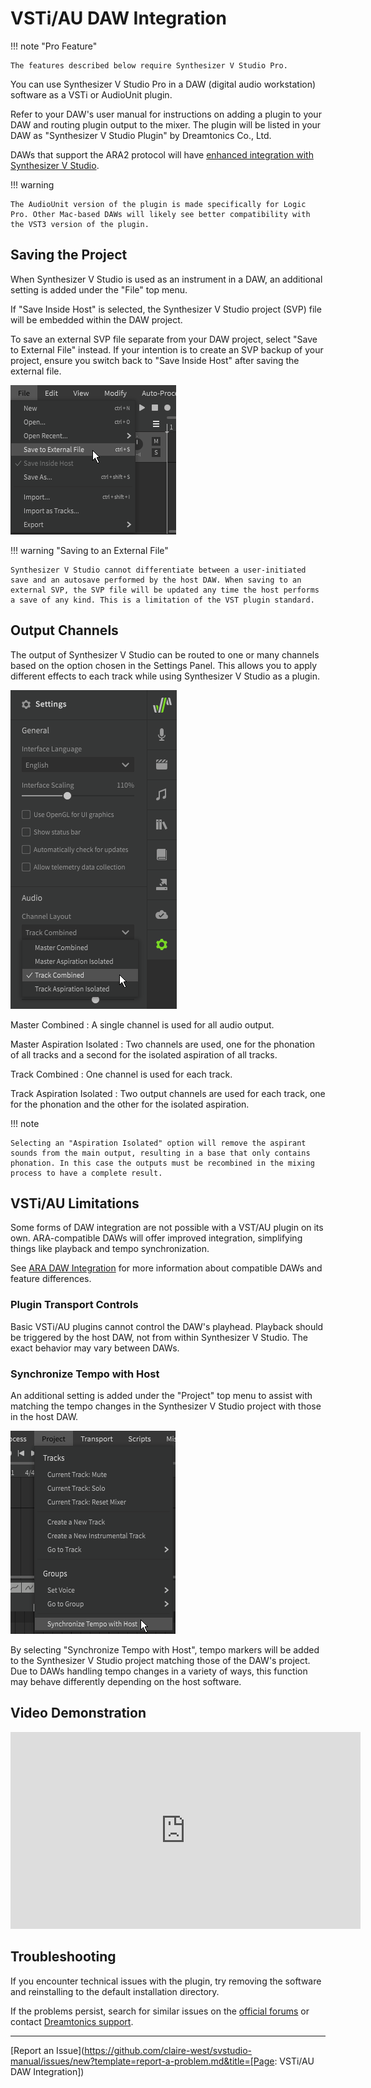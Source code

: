 # VSTi/AU DAW Integration

!!! note "Pro Feature"

    The features described below require Synthesizer V Studio Pro.

You can use Synthesizer V Studio Pro in a DAW (digital audio workstation) software as a VSTi or AudioUnit plugin.

Refer to your DAW's user manual for instructions on adding a plugin to your DAW and routing plugin output to the mixer. The plugin will be listed in your DAW as "Synthesizer V Studio Plugin" by Dreamtonics Co., Ltd.

DAWs that support the ARA2 protocol will have [enhanced integration with Synthesizer V Studio](ara-plugin.md).

!!! warning

    The AudioUnit version of the plugin is made specifically for Logic Pro. Other Mac-based DAWs will likely see better compatibility with the VST3 version of the plugin.

## Saving the Project

When Synthesizer V Studio is used as an instrument in a DAW, an additional setting is added under the "File" top menu.

If "Save Inside Host" is selected, the Synthesizer V Studio project (SVP) file will be embedded within the DAW project.

To save an external SVP file separate from your DAW project, select "Save to External File" instead. If your intention is to create an SVP backup of your project, ensure you switch back to "Save Inside Host" after saving the external file.

![Save Inside Host option](../img/daw-integration/save-inside-host.png)

!!! warning "Saving to an External File"

    Synthesizer V Studio cannot differentiate between a user-initiated save and an autosave performed by the host DAW. When saving to an external SVP, the SVP file will be updated any time the host performs a save of any kind. This is a limitation of the VST plugin standard.

## Output Channels

The output of Synthesizer V Studio can be routed to one or many channels based on the option chosen in the Settings Panel. This allows you to apply different effects to each track while using Synthesizer V Studio as a plugin.

![Output Channels option](../img/daw-integration/output-channels.png)

Master Combined
: A single channel is used for all audio output.

Master Aspiration Isolated
: Two channels are used, one for the phonation of all tracks and a second for the isolated aspiration of all tracks.

Track Combined
: One channel is used for each track.

Track Aspiration Isolated
: Two output channels are used for each track, one for the phonation and the other for the isolated aspiration.

!!! note

    Selecting an "Aspiration Isolated" option will remove the aspirant sounds from the main output, resulting in a base that only contains phonation. In this case the outputs must be recombined in the mixing process to have a complete result.

## VSTi/AU Limitations

Some forms of DAW integration are not possible with a VST/AU plugin on its own. ARA-compatible DAWs will offer improved integration, simplifying things like playback and tempo synchronization.

See [ARA DAW Integration](ara-plugin.md) for more information about compatible DAWs and feature differences.

### Plugin Transport Controls

Basic VSTi/AU plugins cannot control the DAW's playhead. Playback should be triggered by the host DAW, not from within Synthesizer V Studio. The exact behavior may vary between DAWs.

### Synchronize Tempo with Host

An additional setting is added under the "Project" top menu to assist with matching the tempo changes in the Synthesizer V Studio project with those in the host DAW.

![Sync Tempo option](../img/daw-integration/sync-tempo.png)

By selecting "Synchronize Tempo with Host", tempo markers will be added to the Synthesizer V Studio project matching those of the DAW's project. Due to DAWs handling tempo changes in a variety of ways, this function may behave differently depending on the host software.

## Video Demonstration

<iframe width="560" height="315" src="https://www.youtube-nocookie.com/embed/jMm7piaJ0ss" title="YouTube video player" frameborder="0" allowfullscreen></iframe>

## Troubleshooting

If you encounter technical issues with the plugin, try removing the software and reinstalling to the default installation directory.

If the problems persist, search for similar issues on the [official forums](https://forum.synthesizerv.com/search) or contact [Dreamtonics support](../support.md).

---

[Report an Issue](https://github.com/claire-west/svstudio-manual/issues/new?template=report-a-problem.md&title=[Page: VSTi/AU DAW Integration])